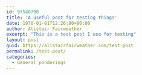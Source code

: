 ```yaml
---
id: 97540798
title: 'A useful post for testing things'
date: 1970-01-01T12:26:00+00:00
author: Alistair Fairweather
excerpt: "This is a test post I use for testing"
layout: post
guid: https://alistairfairweather.com/test-post
permalink: /test-post/
categories:
  - General ponderings
---
```


<meta property="og:image" content="" />





